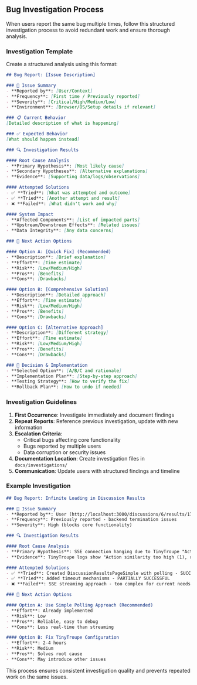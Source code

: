 ## Bug Investigation Process

When users report the same bug multiple times, follow this structured investigation process to avoid redundant work and ensure thorough analysis.

### Investigation Template

Create a structured analysis using this format:

```markdown
## Bug Report: [Issue Description]

### 🐛 Issue Summary
- **Reported by**: [User/Context]
- **Frequency**: [First time / Previously reported]
- **Severity**: [Critical/High/Medium/Low]
- **Environment**: [Browser/OS/Setup details if relevant]

### 📋 Current Behavior
[Detailed description of what is happening]

### ✅ Expected Behavior  
[What should happen instead]

### 🔍 Investigation Results

#### Root Cause Analysis
- **Primary Hypothesis**: [Most likely cause]
- **Secondary Hypotheses**: [Alternative explanations]
- **Evidence**: [Supporting data/logs/observations]

#### Attempted Solutions
- ✅ **Tried**: [What was attempted and outcome]
- ✅ **Tried**: [Another attempt and result]
- ❌ **Failed**: [What didn't work and why]

#### System Impact
- **Affected Components**: [List of impacted parts]
- **Upstream/Downstream Effects**: [Related issues]
- **Data Integrity**: [Any data concerns]

### 🎯 Next Action Options

#### Option A: [Quick Fix] (Recommended)
- **Description**: [Brief explanation]
- **Effort**: [Time estimate]
- **Risk**: [Low/Medium/High]
- **Pros**: [Benefits]
- **Cons**: [Drawbacks]

#### Option B: [Comprehensive Solution]
- **Description**: [Detailed approach]  
- **Effort**: [Time estimate]
- **Risk**: [Low/Medium/High]
- **Pros**: [Benefits]
- **Cons**: [Drawbacks]

#### Option C: [Alternative Approach]
- **Description**: [Different strategy]
- **Effort**: [Time estimate] 
- **Risk**: [Low/Medium/High]
- **Pros**: [Benefits]
- **Cons**: [Drawbacks]

### 📝 Decision & Implementation
- **Selected Option**: [A/B/C and rationale]
- **Implementation Plan**: [Step-by-step approach]
- **Testing Strategy**: [How to verify the fix]
- **Rollback Plan**: [How to undo if needed]
```

### Investigation Guidelines

1. **First Occurrence**: Investigate immediately and document findings
2. **Repeat Reports**: Reference previous investigation, update with new information
3. **Escalation Criteria**: 
   - Critical bugs affecting core functionality
   - Bugs reported by multiple users
   - Data corruption or security issues
4. **Documentation Location**: Create investigation files in `docs/investigations/`
5. **Communication**: Update users with structured findings and timeline

### Example Investigation

```markdown
## Bug Report: Infinite Loading in Discussion Results

### 🐛 Issue Summary
- **Reported by**: User (http://localhost:3000/discussions/6/results/17)
- **Frequency**: Previously reported - backend termination issues
- **Severity**: High (blocks core functionality)

### 🔍 Investigation Results

#### Root Cause Analysis
- **Primary Hypothesis**: SSE connection hanging due to TinyTroupe "Action similarity" errors
- **Evidence**: TinyTroupe logs show "Action similarity too high (1), replacing with DONE"

#### Attempted Solutions
- ✅ **Tried**: Created DiscussionResultsPageSimple with polling - SUCCESSFUL
- ✅ **Tried**: Added timeout mechanisms - PARTIALLY SUCCESSFUL  
- ❌ **Failed**: SSE streaming approach - too complex for current needs

### 🎯 Next Action Options

#### Option A: Use Simple Polling Approach (Recommended)
- **Effort**: Already implemented
- **Risk**: Low
- **Pros**: Reliable, easy to debug
- **Cons**: Less real-time than streaming

#### Option B: Fix TinyTroupe Configuration
- **Effort**: 2-4 hours
- **Risk**: Medium
- **Pros**: Solves root cause
- **Cons**: May introduce other issues
```

This process ensures consistent investigation quality and prevents repeated work on the same issues.